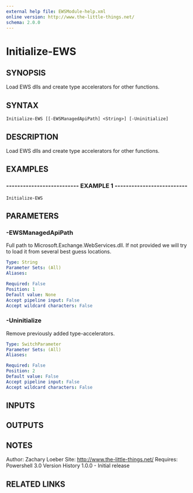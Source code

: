 ```yaml
---
external help file: EWSModule-help.xml
online version: http://www.the-little-things.net/
schema: 2.0.0
---
```


# Initialize-EWS

## SYNOPSIS
Load EWS dlls and create type accelerators for other functions.

## SYNTAX

```
Initialize-EWS [[-EWSManagedApiPath] <String>] [-Uninitialize]
```

## DESCRIPTION
Load EWS dlls and create type accelerators for other functions.

## EXAMPLES

### -------------------------- EXAMPLE 1 --------------------------
```
Initialize-EWS
```

## PARAMETERS

### -EWSManagedApiPath
Full path to Microsoft.Exchange.WebServices.dll.
If not provided we will try to load it from several best guess locations.

```yaml
Type: String
Parameter Sets: (All)
Aliases: 

Required: False
Position: 1
Default value: None
Accept pipeline input: False
Accept wildcard characters: False
```

### -Uninitialize
Remove previously added type-accelerators.

```yaml
Type: SwitchParameter
Parameter Sets: (All)
Aliases: 

Required: False
Position: 2
Default value: False
Accept pipeline input: False
Accept wildcard characters: False
```

## INPUTS

## OUTPUTS

## NOTES
Author: Zachary Loeber
Site: http://www.the-little-things.net/
Requires: Powershell 3.0
Version History
1.0.0 - Initial release

## RELATED LINKS

